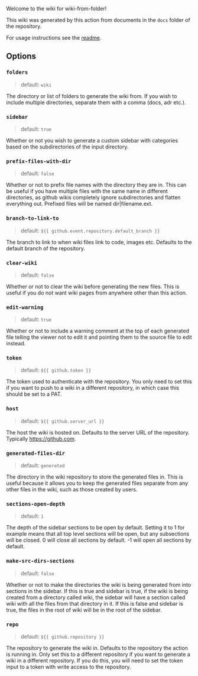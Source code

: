 Welcome to the wiki for wiki-from-folder!

This wiki was generated by this action from documents in the `docs` folder of the repository.

For usage instructions see the [readme](../README.md).

## Options
### `folders`
> default: `wiki`

The directory or list of folders to generate the wiki from. If you wish to include multiple directories, separate them with a comma (docs, adr etc.).

### `sidebar`
> default: `true`

Whether or not you wish to generate a custom sidebar with categories based on the subdirectories of the input directory.

### `prefix-files-with-dir`
> default: `false`

Whether or not to prefix file names with the directory they are in. This can be useful if you have multiple files with the same name in different directories, as github wikis completely ignore subdirectories and flatten everything out. Prefixed files will be named dir|filename.ext.

### `branch-to-link-to`
> default: `${{ github.event.repository.default_branch }}`

The branch to link to when wiki files link to code, images etc. Defaults to the default branch of the repository.

### `clear-wiki`
> default: `false`

Whether or not to clear the wiki before generating the new files. This is useful if you do not want wiki pages from anywhere other than this action.

### `edit-warning`
> default: `true`

Whether or not to include a warning comment at the top of each generated file telling the viewer not to edit it and pointing them to the source file to edit instead.

### `token`
> default: `${{ github.token }}`

The token used to authenticate with the repository. You only need to set this if you want to push to a wiki in a different repository, in which case this should be set to a PAT.

### `host`
> default: `${{ github.server_url }}`

The host the wiki is hosted on. Defaults to the server URL of the repository. Typically https://github.com.

### `generated-files-dir`
> default: `generated`

The directory in the wiki repository to store the generated files in. This is useful because it allows you to keep the generated files separate from any other files in the wiki, such as those created by users.

### `sections-open-depth`
> default: `1`

The depth of the sidebar sections to be open by default. Setting it to 1 for example means that all top level sections will be open, but any subsections will be closed. 0 will close all sections by default. -1 will open all sections by default.

### `make-src-dirs-sections`
> default: `false`

Whether or not to make the directories the wiki is being generated from into sections in the sidebar. If this is true and sidebar is true, if the wiki is being created from a directory called wiki, the sidebar will have a section called wiki with all the files from that directory in it. If this is false and sidebar is true, the files in the root of wiki will be in the root of the sidebar.

### `repo`
> default: `${{ github.repository }}`

The repository to generate the wiki in. Defaults to the repository the action is running in. Only set this to a different repository if you want to generate a wiki in a different repository. If you do this, you will need to set the token input to a token with write access to the repository.
